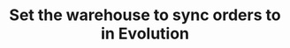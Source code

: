 ---
title: "Set the warehouse to sync orders to in Evolution"
name: "sourcemeta_apifact_evolution"
key: "param_warehouse_code"
description: "Order setting: Raise the order into this Warehouse (ID) when creating orders"
user_friendly_description: "Determines which warehouse this order should be sent to when syncing an order to Evolution."
default: ""
values: []
tags: [sourcemeta,apifact,evolution,sage-100-evolution,sage-200-evolution]
type: "meta"
process: "orders"
headless: true
---